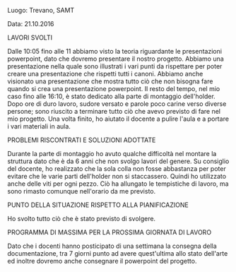 Luogo: Trevano, SAMT

Data: 21.10.2016

LAVORI SVOLTI

Dalle 10:05 fino alle 11 abbiamo visto la teoria riguardante le presentazioni powerpoint, dato che dovremo presentare il nostro progetto. Abbiamo una presentazione nella quale sono illustrati i vari punti da rispettare per poter creare una presentazione che rispetti tutti i canoni. Abbiamo anche visionato una presentazione che mostra tutto ciò che non bisogna fare quando si crea una presentazione powerpoint.
Il resto del tempo, nel mio caso fino alle 16:10, è stato dedicato alla parte di montaggio dell'holder. Dopo ore di duro lavoro, sudore versato e parole poco carine verso diverse persone; sono riuscito a terminare tutto ciò che avevo previsto di fare nel mio progetto. Una volta finito, ho aiutato il docente a pulire l'aula e a portare i vari materiali in aula.


PROBLEMI RISCONTRATI E SOLUZIONI ADOTTATE

Durante la parte di montaggio ho avuto qualche difficoltà nel montare la struttura dato che è da 6 anni che non svolgo lavori del genere. Su consiglio del docente, ho realizzato che la sola colla non fosse abbastanza per poter evitare che le varie parti dell'holder non si staccassero. Quindi ho utilizzato anche delle viti per ogni pezzo. Ciò ha allungato le tempistiche di lavoro, ma sono rimasto comunque nell'orario da me previsto.


PUNTO DELLA SITUAZIONE RISPETTO ALLA PIANIFICAZIONE

Ho svolto tutto ciò che è stato previsto di svolgere.

PROGRAMMA DI MASSIMA PER LA PROSSIMA GIORNATA DI LAVORO

Dato che i docenti hanno posticipato di una settimana la consegna della documentazione, tra 7 giorni punto ad avere quest'ultima allo stato dell'arte ed inoltre dovremo anche consegnare il powerpoint del progetto.


